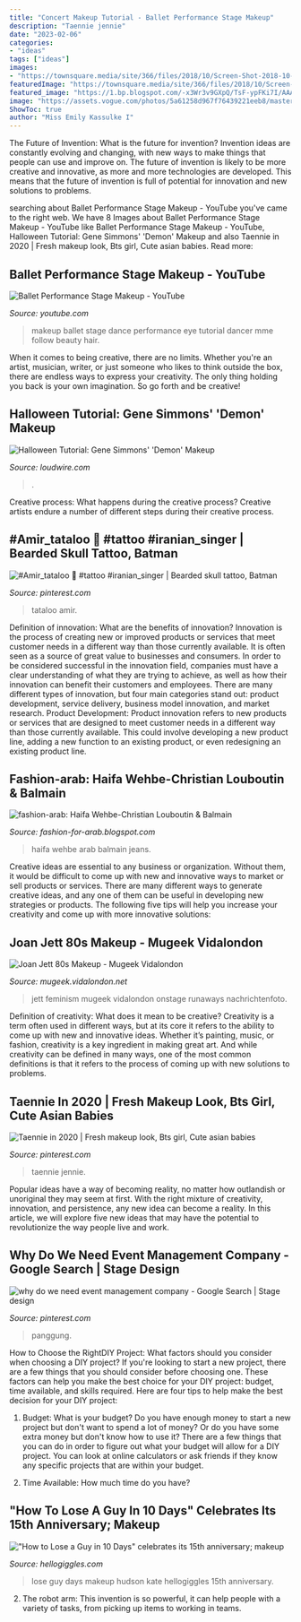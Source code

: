 ```yaml
---
title: "Concert Makeup Tutorial - Ballet Performance Stage Makeup"
description: "Taennie jennie"
date: "2023-02-06"
categories:
- "ideas"
tags: ["ideas"]
images:
- "https://townsquare.media/site/366/files/2018/10/Screen-Shot-2018-10-25-at-1.50.33-PM.png?w=1200&amp;h=0&amp;zc=1&amp;s=0&amp;a=t&amp;q=89"
featuredImage: "https://townsquare.media/site/366/files/2018/10/Screen-Shot-2018-10-25-at-1.50.33-PM.png?w=1200&amp;h=0&amp;zc=1&amp;s=0&amp;a=t&amp;q=89"
featured_image: "https://1.bp.blogspot.com/-x3Wr3v9GXpQ/TsF-ypFKi7I/AAAAAAAAACI/ANsI7GDlUDI/s640/ajm45951.jpg"
image: "https://assets.vogue.com/photos/5a61258d967f76439221eeb8/master/w_1945,h_3000,c_limit/09-joan-jett-beauty.jpg"
ShowToc: true
author: "Miss Emily Kassulke I"
---
```



The Future of Invention: What is the future for invention?
Invention ideas are constantly evolving and changing, with new ways to make things that people can use and improve on. The future of invention is likely to be more creative and innovative, as more and more technologies are developed. This means that the future of invention is full of potential for innovation and new solutions to problems.

	

		
searching about Ballet Performance Stage Makeup - YouTube you've came to the right web. We have 8 Images about Ballet Performance Stage Makeup - YouTube like Ballet Performance Stage Makeup - YouTube, Halloween Tutorial: Gene Simmons&#039; &#039;Demon&#039; Makeup and also Taennie in 2020 | Fresh makeup look, Bts girl, Cute asian babies. Read more:
		
    
## Ballet Performance Stage Makeup - YouTube

<img loading=lazy src="http://i.ytimg.com/vi/YmEVNIe1qlA/hqdefault.jpg" onerror="this.onerror=null;this.src='https://tse1.mm.bing.net/th?id=OIP.gJxFpta2_ZqUwlHpbZqk9gHaFj&amp;pid=15.1';" alt="Ballet Performance Stage Makeup - YouTube">

_Source: youtube.com_

>makeup ballet stage dance performance eye tutorial dancer mme follow beauty hair. 

	

When it comes to being creative, there are no limits. Whether you're an artist, musician, writer, or just someone who likes to think outside the box, there are endless ways to express your creativity. The only thing holding you back is your own imagination. So go forth and be creative!

    
## Halloween Tutorial: Gene Simmons&#039; &#039;Demon&#039; Makeup

<img loading=lazy src="https://townsquare.media/site/366/files/2018/10/Screen-Shot-2018-10-25-at-1.50.33-PM.png?w=1200&amp;h=0&amp;zc=1&amp;s=0&amp;a=t&amp;q=89" onerror="this.onerror=null;this.src='https://tse2.mm.bing.net/th?id=OIP.FZfOunCy5Ti_j7xm3iQ4awHaE8&amp;pid=15.1';" alt="Halloween Tutorial: Gene Simmons&#039; &#039;Demon&#039; Makeup">

_Source: loudwire.com_

>. 

	

Creative process: What happens during the creative process?
Creative artists endure a number of different steps during their creative process.

    
## #Amir_tataloo 🎤 #tattoo #iranian_singer | Bearded Skull Tattoo, Batman

<img loading=lazy src="https://i.pinimg.com/736x/0e/6d/a5/0e6da51576e8efd5153295a6ce3f8f7d.jpg" onerror="this.onerror=null;this.src='https://tse2.mm.bing.net/th?id=OIP.bpgvCawNiwd0LOuFPkPWKQHaHL&amp;pid=15.1';" alt="#Amir_tataloo 🎤 #tattoo #iranian_singer | Bearded skull tattoo, Batman">

_Source: pinterest.com_

>tataloo amir. 

	

Definition of innovation: What are the benefits of innovation?
Innovation is the process of creating new or improved products or services that meet customer needs in a different way than those currently available. It is often seen as a source of great value to businesses and consumers. In order to be considered successful in the innovation field, companies must have a clear understanding of what they are trying to achieve, as well as how their innovation can benefit their customers and employees. There are many different types of innovation, but four main categories stand out: product development, service delivery, business model innovation, and market research. Product Development: Product innovation refers to new products or services that are designed to meet customer needs in a different way than those currently available. This could involve developing a new product line, adding a new function to an existing product, or even redesigning an existing product line.

    
## Fashion-arab: Haifa Wehbe-Christian Louboutin &amp; Balmain

<img loading=lazy src="https://1.bp.blogspot.com/-x3Wr3v9GXpQ/TsF-ypFKi7I/AAAAAAAAACI/ANsI7GDlUDI/s640/ajm45951.jpg" onerror="this.onerror=null;this.src='https://tse3.mm.bing.net/th?id=OIP.jkDKcLDt56YoJutn1CFGlAHaJK&amp;pid=15.1';" alt="fashion-arab: Haifa Wehbe-Christian Louboutin &amp; Balmain">

_Source: fashion-for-arab.blogspot.com_

>haifa wehbe arab balmain jeans. 

	

Creative ideas are essential to any business or organization. Without them, it would be difficult to come up with new and innovative ways to market or sell products or services. There are many different ways to generate creative ideas, and any one of them can be useful in developing new strategies or products. The following five tips will help you increase your creativity and come up with more innovative solutions: 

    
## Joan Jett 80s Makeup - Mugeek Vidalondon

<img loading=lazy src="https://assets.vogue.com/photos/5a61258d967f76439221eeb8/master/w_1945,h_3000,c_limit/09-joan-jett-beauty.jpg" onerror="this.onerror=null;this.src='https://tse4.mm.bing.net/th?id=OIP.Zn28f3Ae5mI5LNFmeCKc-AHaLb&amp;pid=15.1';" alt="Joan Jett 80s Makeup - Mugeek Vidalondon">

_Source: mugeek.vidalondon.net_

>jett feminism mugeek vidalondon onstage runaways nachrichtenfoto. 

	

Definition of creativity: What does it mean to be creative?
Creativity is a term often used in different ways, but at its core it refers to the ability to come up with new and innovative ideas. Whether it’s painting, music, or fashion, creativity is a key ingredient in making great art. And while creativity can be defined in many ways, one of the most common definitions is that it refers to the process of coming up with new solutions to problems.

    
## Taennie In 2020 | Fresh Makeup Look, Bts Girl, Cute Asian Babies

<img loading=lazy src="https://i.pinimg.com/originals/bb/bc/4e/bbbc4ec976a96173a9e3c0ca5a80e878.png" onerror="this.onerror=null;this.src='https://tse1.mm.bing.net/th?id=OIP.FjwdSs3zVmZJflFQ-FsWQQHaHP&amp;pid=15.1';" alt="Taennie in 2020 | Fresh makeup look, Bts girl, Cute asian babies">

_Source: pinterest.com_

>taennie jennie. 

	

Popular ideas have a way of becoming reality, no matter how outlandish or unoriginal they may seem at first. With the right mixture of creativity, innovation, and persistence, any new idea can become a reality. In this article, we will explore five new ideas that may have the potential to revolutionize the way people live and work.

    
## Why Do We Need Event Management Company - Google Search | Stage Design

<img loading=lazy src="https://i.pinimg.com/originals/e4/25/73/e425733093135dcb9b57a691b77fe7d7.jpg" onerror="this.onerror=null;this.src='https://tse4.mm.bing.net/th?id=OIP.JM2QEAhBs4PymQTI-Eu-vgHaEK&amp;pid=15.1';" alt="why do we need event management company - Google Search | Stage design">

_Source: pinterest.com_

>panggung. 

	

How to Choose the RightDIY Project: What factors should you consider when choosing a DIY project?
If you're looking to start a new project, there are a few things that you should consider before choosing one. These factors can help you make the best choice for your DIY project: budget, time available, and skills required. Here are four tips to help make the best decision for your DIY project:
1. Budget: What is your budget? Do you have enough money to start a new project but don't want to spend a lot of money? Or do you have some extra money but don't know how to use it? There are a few things that you can do in order to figure out what your budget will allow for a DIY project. You can look at online calculators or ask friends if they know any specific projects that are within your budget.

2. Time Available: How much time do you have?

    
## &quot;How To Lose A Guy In 10 Days&quot; Celebrates Its 15th Anniversary; Makeup

<img loading=lazy src="https://imagesvc.meredithcorp.io/v3/mm/image?url=https:%2F%2Fstatic.onecms.io%2Fwp-content%2Fuploads%2Fsites%2F13%2F2018%2F02%2F07%2Fgold.jpg" onerror="this.onerror=null;this.src='https://tse1.mm.bing.net/th?id=OIP.0WsPkkcqp09np3K3qCG3jAHaGf&amp;pid=15.1';" alt="&quot;How to Lose a Guy in 10 Days&quot; celebrates its 15th anniversary; makeup">

_Source: hellogiggles.com_

>lose guy days makeup hudson kate hellogiggles 15th anniversary. 

	

2. The robot arm: This invention is so powerful, it can help people with a variety of tasks, from picking up items to working in teams.

